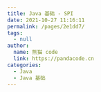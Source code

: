 ```yaml
---
title: Java 基础 - SPI
date: 2021-10-27 11:16:11
permalink: /pages/2e1dd7/
tags: 
  - null
author: 
  name: 熊猫 code
  link: https://pandacode.cn
categories: 
  - Java
  - Java 基础
---
```

